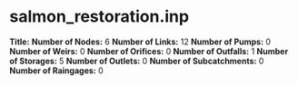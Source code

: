 # salmon_restoration.inp
**Title:** 
**Number of Nodes:** 6
**Number of Links:** 12
**Number of Pumps:** 0
**Number of Weirs:** 0
**Number of Orifices:** 0
**Number of Outfalls:** 1
**Number of Storages:** 5
**Number of Outlets:** 0
**Number of Subcatchments:** 0
**Number of Raingages:** 0

